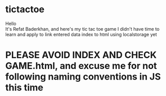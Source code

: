 # tictactoe
Hello  
It's Refat Baderkhan, and here's my tic tac toe game 
I didn't have time to learn and apply to link entered data index to html using localstorage yet
# PLEASE AVOID INDEX AND CHECK GAME.html, and excuse me for not following naming conventions in JS this time
